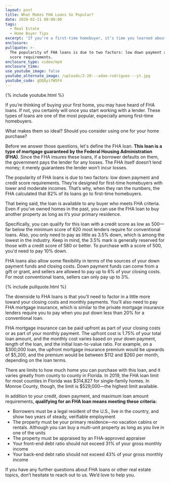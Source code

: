 ```yaml
---
layout: post
title: What Makes FHA Loans So Popular?
date: 2020-02-21 00:00:00
tags:
  - Real Estate
  - Home Buyer Tips
excerpt: 'If you’re a first-time homebuyer, it’s time you learned about FHA loans.'
enclosure:
pullquote: >-
  The popularity of FHA loans is due to two factors: low down payment and credit
  score requirements.
enclosure_type: video/mp4
enclosure_time:
use_youtube_image: false
youtube_alternate_image: /uploads/2-20---adam-rodriguez---yt.jpg
youtube_code: gDQ8yifW5F4
---
```


{% include youtube.html %}

If you’re thinking of buying your first home, you may have heard of FHA loans. If not, you certainly will once you start working with a lender. These types of loans are one of the most popular, especially among first-time homebuyers.

What makes them so ideal? Should you consider using one for your home purchase?

Before we answer those questions, let's define the FHA loan. **This loan is a type of mortgage guaranteed by the Federal Housing Administration (FHA)**. Since the FHA insures these loans, if a borrower defaults on them, the government pays the lender for any losses. The FHA itself doesn’t lend money; it merely guarantees the lender won’t incur losses.

The popularity of FHA loans is due to two factors: low down payment and credit score requirements. They’re designed for first-time homebuyers with lower and moderate incomes. That’s why, when they ran the numbers, the FHA calculated that 82% of its loans go to first-time homebuyers.

That being said, the loan is available to any buyer who meets FHA criteria. Even if you’ve owned homes in the past, you can use the FHA loan to buy another property as long as it’s your primary residence.

Specifically, you can qualify for this loan with a credit score as low as 500—far below the minimum score of 620 most lenders require for conventional loans. Also, you only need to pay as little as 3.5% down, which is among the lowest in the industry. Keep in mind, the 3.5% mark is generally reserved for those with a credit score of 580 or better. To purchase with a score of 500, you'd need to pay 10% down.

FHA loans also allow some flexibility in terms of the sources of your down payment funds and closing costs. Down payment funds can come from a gift or grant, and sellers are allowed to pay up to 6% of your closing costs. For most conventional loans, sellers can only pay up to 3%.

{% include pullquote.html %}

The downside to FHA loans is that you’ll need to factor in a little more toward your closing costs and monthly payments. You’ll also need to pay FHA mortgage insurance, which is similar to the private mortgage insurance lenders require you to pay when you put down less than 20% for a conventional loan.

FHA mortgage insurance can be paid upfront as part of your closing costs or as part of your monthly payment. The upfront cost is 1.75% of your total loan amount, and the monthly cost varies based on your down payment, length of the loan, and the initial loan-to-value ratio. For example, on a $300,000 loan, the upfront mortgage insurance premium would be upwards of $5,200, and the premium would be between $112 and $260 per month, depending on the loan terms.

There are limits to how much home you can purchase with this loan, and it varies greatly from county to county in Florida. In 2019, the FHA loan limit for most counties in Florida was $314,827 for single-family homes. In Monroe County, though, the limit is $529,000—the highest limit available.

In addition to your credit, down payment, and maximum loan amount requirements, **qualifying for an FHA loan means meeting these criteria:**

* Borrowers must be a legal resident of the U.S., live in the country, and show two years of steady, verifiable employment
* The property must be your primary residence—no vacation cabins or rentals. Although you can buy a multi-unit property as long as you live in one of the units
* The property must be appraised by an FHA-approved appraiser
* Your front-end debt ratio should not exceed 31% of your gross monthly income
* Your back-end debt ratio should not exceed 43% of your gross monthly income

If you have any further questions about FHA loans or other real estate topics, don’t hesitate to reach out to us. We’d love to help you.